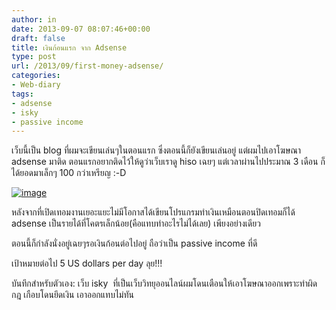 ```yaml
---
author: in
date: 2013-09-07 08:07:46+00:00
draft: false
title: เงิน​ก้อน​แรก​ จาก​ Adsense
type: post
url: /2013/09/first-money-adsense/
categories:
- Web-diary
tags:
- adsense
- isky
- passive income
---
```


เว็บ​นี้​เป็น​ blog ที่​ผม​จะ​เขียน​เล่นๆ​ใน​ตอนแรก​ ซึ่ง​ตอน​นี้​ก็​ยัง​เขียน​เล่น​อยู่​ แต่​ผม​ไป​เอา​โฆษณา​ adsense มา​ติด​ ตอน​แรก​อยาก​ติด​ไว้​ให้​ดู​ว่า​เว็บ​เรา​ดู​ hiso เฉยๆ​ แต่​เวลา​ผ่าน​ไป​ประมาณ​ 3 เดือน​ ก็​ได้​ยอด​มา​เล็ก​ๆ​ 100 กว่า​เหรียญ​ ​:-D

[![image](https://www.innnblog.com/wp-content/uploads/2013/09/wpid-wp-1378541122935.jpg)
](https://www.innnblog.com/wp-content/uploads/2013/09/wpid-wp-1378541122935.jpg)

หลัง​จาก​ที่​เปิดเทอม​งาน​เยอะแยะ​ไม่​มี​โอกาส​ได้​เขียน​โปรแกรม​ทำ​เงิน​เหมือน​ตอน​ปิดเทอม​ ก็​ได้​adsense เป็น​รายได้​ที่​โคตร​เล็กน้อย​(คือ​แทบ​ทำ​อะไร​ไม่​ได้​เลย) เพียง​อย่าง​เดียว​

ตอนนี้​ก็​กำลัง​นั่ง​อยู่​เฉยๆ​รอ​เงิน​ก้อน​ต่อ​ไป​อยู่​ ถือ​ว่า​เป็น​ passive income ที่​ดี​

เป้าหมาย​ต่อ​ไป​ 5 US dollars per day ลุย!!!

บันทึก​สำหรับ​ตัวเอง​: เว็บ​ isky  ที่​เป็น​เว็บ​วิทยุ​ออนไลน์​ผม​โดน​เตือน​ให้​เอา​โฆษณา​ออก​ เพราะ​ทำ​ผิด​กฎ​ เกือบ​โดน​ยึด​เงิน​ เอา​ออก​แทบ​ไม่​ทัน​
